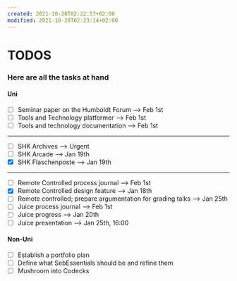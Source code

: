 ```yaml
---
created: 2021-10-28T02:22:57+02:00
modified: 2021-10-28T02:23:14+02:00
---
```


# TODOS

### Here are all the tasks at hand


#### Uni
- [ ] Seminar paper on the Humboldt Forum   --> Feb 1st
- [ ] Tools and Technology platformer  --> Feb 1st
- [ ] Tools and technology documentation --> Feb 1st
___
- [ ] SHK Archives  --> Urgent
- [ ] SHK Arcade --> Jan 19th
- [x] SHK Flaschenposte --> Jan 19th
___
- [ ] Remote Controlled process journal --> Feb 1st
- [x] Remote Controlled design feature --> Jan 18th 
- [ ] Remote controlled; prepare argumentation for grading talks --> Jan 25th 
- [ ] Juice process journal --> Feb 1st
- [ ] Juice progress --> Jan 20th
- [ ] Juice presentation --> Jan 25th, 16:00
#### Non-Uni
- [ ] Establish a portfolio plan
- [ ] Define what SebEssentials should be and refine them
- [ ] Mushroom into Codecks